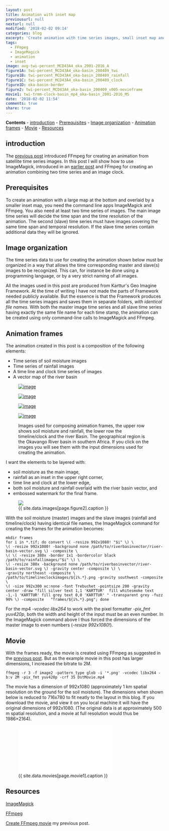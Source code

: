```yaml
---
layout: post
title: Animation with inset map
previousurl: null
nexturl: null
modified: '2018-02-02 09:14'
categories: blog
excerpt: 'Create animation with time series images, small inset map and timeline/clock'
tags:
  - FFmpeg
  - ImageMagick
  - animation
  - inset
image: avg-twi-percent_MCD43A4_oka_2001-2016_A
figure1A: twi-percent_MCD43A4_oka-basin_200409_twi
figure1B: twi-percent_MCD43A4_oka-basin_200409_rainfall
figure1C: twi-percent_MCD43A4_oka-basin_200409_clock
figure1D: oka-basin-border
figure2: twi-percent_MCD43A4_oka-basin_200409_v005-movieframe
movie1: twi-trmm-clock-basin_mp4_oka-basin_2001-2016_MS
date: '2018-02-02 11:54'
comments: true
share: true
---
```

**Contents**
	\- [introduction](#introduction)
	\- [Prerequisites](#prerequisites)
	\- [Image organization](#image-organization)
	\- [Animation frames](#animation-frames)
	\- [Movie](#movie)
	\- [Resources](#resources)

## introduction

The [previous post](../ffmpeg-movie/) introduced FFmpeg for creating an animation from satellite time series images. In this post I will show how to use ImageMagick, introduced in an [earlier post](../install-imagemagick/) and FFmpeg for creating an animation combining two time series and an image clock.

## Prerequisites

To create an animation with a large map at the bottom and overlaid by a smaller inset map, you need the command line apps <span class='app'>ImageMagick</span> and <span class='app'>FFmpeg</span>. You also need at least two time series of images. The main image time series will decide the time span and the time resolution of the animation. The second (slave) time series must have images covering the same time span and temporal resolution. If the slave time series contain additional data they will be ignored.

## Image organization

The time series data to use for creating the animation shown below must be organized in a way that allows the time corresponding master and slave(s) images to be recognized. This can, for instance be done using a programming language, or by a very strict naming of all images.

All the images used in this post are produced from Karttur's Geo Imagine Framework. At the time of writing I have not made the parts of Framework needed publicly available. But the essence is that the Framework produces all the time series images and saves them in separate folders, *with identical file names*. With both the master image time series and all slave time series having exactly the same file name for each time stamp, the animation can be created using only command-line calls to ImageMagick and FFmpeg.

## Animation frames

The animation created in this post is a composition of the following elements:

* Time series of soil moisture images
* Time series of rainfall images
* A time line and clock time series of images
* A vector map of the river basin

<figure class="half">
	<a href="{{ site.commonurl }}/images/{{ site.data.images[page.figure1A].source }}"><img src="{{ site.commonurl }}/images/{{ site.data.images[page.figure1A].file }}" alt="image"></a>

  <a href="{{ site.commonurl }}/images/{{ site.data.images[page.figure1B].source }}"><img src="{{ site.commonurl }}/images/{{ site.data.images[page.figure1B].file }}" alt="image"></a>

  <a href="{{ site.commonurl }}/images/{{ site.data.images[page.figure1C].source }}"><img src="{{ site.commonurl }}/images/{{ site.data.images[page.figure1C].file }}" alt="image"></a>

  <a href="{{ site.commonurl }}/images/{{ site.data.images[page.figure1D].source }}"><img src="{{ site.commonurl }}/images/{{ site.data.images[page.figure1D].file }}" alt="image"></a>
	<figcaption>Images used for composing animation frames, the upper row shows soil moisture and rainfall, the lower row the timeline/clock and the river Basin. The geographical region is the Okavango River basin in southern Africa. If you click on the images you will see them with the input dimensions used for creating the animation.</figcaption>
</figure>

I want the elements to be layered with:

* soil moisture as the main image,
* rainfall as an inset in the upper right corner,
* time line and clock at the lower edge,
* both soil moisture and rainfall overlaid with the river basin vector, and
* embossed watermark for the final frame.

<figure>
<img src="{{ site.commonurl }}/images/{{ site.data.images[page.figure2].file }}">
<figcaption> {{ site.data.images[page.figure2].caption }} </figcaption>
</figure>

With the soil moisture (master) images and the slave images (rainfall and timeline/clock) having identical file names, the ImageMagick command for creating the frames for the animation becomes:

```
mkdir frames
for i in *.tif; do convert \( -resize 992x1080! "$i" \) \
\( -resize 992x1080! -background none /path/to/riverbasinvector/river-basin-vector.svg \) -composite \
\( \( -resize 380x -border 1x1 -bordercolor black /path/to/rainfallimages/"$i" \) \
\( -resize 380x -background none /path/to/riverbasinvector/river-basin-vector.svg \) -gravity center -composite \) \
-gravity northeast -composite \
/path/to/timelineclockimages/${i%.*}.png -gravity southwest -composite \
\( -size 992x300 xc:none -font Trebuchet -pointsize 200 -gravity center -draw "fill silver text 1,1 'KARTTUR'  fill whitesmoke text -1,-1 'KARTTUR' fill grey text 0,0 'KARTTUR' " -transparent grey -fuzz 90% \) -composite   "frames/${i%.*}.png"; done
```

For the mp4 _-vcodec_ _libx264_ to work with the pixel formatter _-pix_fmt_ _yuv420p_, both the width and height of the input must be an even number. In the ImageMagick command above I thus forced the dimensions of the master image to even numbers (_-resize 992x1080!_).

## Movie

With the frames ready, the movie is created using FFmpeg as suggested in the [previous post](../ffmpeg-movie/). But as the example movie in this post has larger dimensions, I increased the bitrate to 2M.

```
ffmpeg -r 3 -f image2 -pattern_type glob -i '*.png' -vcodec libx264 -b:v 2M -pix_fmt yuv420p -crf 35 DstMovie.mp4
```

The movie has a dimension of 992x1080 (approximately 1 km spatial resolution on the ground for the soil moisture). The dimensions when shown below is reduced to 716x780 to fit neatly to the layout in this blog. If you download the movie, and view it on you local machine it will have the original dimensions of 992x1080. (The original data is at approximately 500 m spatial resolution, and a movie at full resolution would thus be 1986×2164).

<figure>
<iframe src="{{ site.commonurl }}/movies/{{ site.data.movies[page.movie1].file }}" width="{{ site.data.movies[page.movie1].width }}" height="{{ site.data.movies[page.movie1].height }}" frameborder="0">
</iframe>
<figcaption> {{ site.data.movies[page.movie1].caption }} </figcaption>
</figure>

## Resources

[ImageMagick](https://www.imagemagick.org)

[FFmpeg](https://www.ffmpeg.org/)

[Create FFmpeg movie](../ffmpeg-movie/) my previous post.

